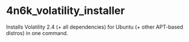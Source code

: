 4n6k_volatility_installer
=========================

Installs Volatility 2.4 (+ all dependencies) for Ubuntu (+ other APT-based distros) in one command.
